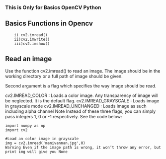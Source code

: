 ### This is Only for Basics OpenCV Python

## Basics Functions in Opencv
        i) cv2.imread()
        ii)cv2.imwrite()
        iii)cv2.imshow()
        
       
## Read an image

Use the function cv2.imread() to read an image. The image should be in the working directory or a full path of image should be given.

Second argument is a flag which specifies the way image should be read.

cv2.IMREAD_COLOR : Loads a color image. Any transparency of image will be neglected. It is the default flag.
cv2.IMREAD_GRAYSCALE : Loads image in grayscale mode
cv2.IMREAD_UNCHANGED : Loads image as such including alpha channel
Note Instead of these three flags, you can simply pass integers 1, 0 or -1 respectively.
See the code below:

```
import numpy as np
import cv2

#Load an color image in grayscale
img = cv2.imread('manivannan.jpg',0)
Warning Even if the image path is wrong, it won’t throw any error, but print img will give you None
```
